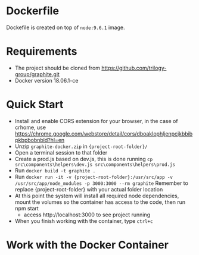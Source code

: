 # Dockerfile

Dockefile is created on top of `node:9.6.1` image.

# Requirements

 - The project should be cloned from https://github.com/trilogy-group/graphite.git
 - Docker version 18.06.1-ce
   
# Quick Start

- Install and enable CORS extension for your browser, in the case of crhome, use https://chrome.google.com/webstore/detail/cors/dboaklophljenpcjkbbibpkbpbobnbld?hl=en
- Unzip `graphite-docker.zip` in `{project-root-folder}/`
- Open a terminal session to that folder
- Create a prod.js based on dev.js, this is done running `cp src\components\helpers\dev.js src\components\helpers\prod.js`
- Run `docker build -t graphite .`
- Run `docker run -it -v {project-root-folder}:/usr/src/app -v /usr/src/app/node_modules -p 3000:3000 --rm graphite` 
  Remember to replace {project-root-folder} with your actual folder location
- At this point the system will install all required node dependencies, mount the volumes so the container has access to the code, then run npm start
	- access http://localhost:3000 to see project running
- When you finish working with the container, type `ctrl+c`


# Work with the Docker Container

